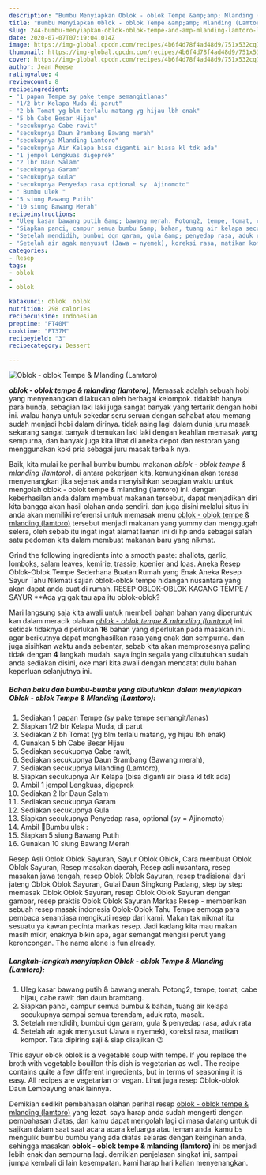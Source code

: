 ```yaml
---
description: "Bumbu Menyiapkan Oblok - oblok Tempe &amp;amp; Mlanding (Lamtoro) Lezat"
title: "Bumbu Menyiapkan Oblok - oblok Tempe &amp;amp; Mlanding (Lamtoro) Lezat"
slug: 244-bumbu-menyiapkan-oblok-oblok-tempe-and-amp-mlanding-lamtoro-lezat
date: 2020-07-07T07:19:04.014Z
image: https://img-global.cpcdn.com/recipes/4b6f4d78f4ad48d9/751x532cq70/oblok-oblok-tempe-mlanding-lamtoro-foto-resep-utama.jpg
thumbnail: https://img-global.cpcdn.com/recipes/4b6f4d78f4ad48d9/751x532cq70/oblok-oblok-tempe-mlanding-lamtoro-foto-resep-utama.jpg
cover: https://img-global.cpcdn.com/recipes/4b6f4d78f4ad48d9/751x532cq70/oblok-oblok-tempe-mlanding-lamtoro-foto-resep-utama.jpg
author: Jean Reese
ratingvalue: 4
reviewcount: 8
recipeingredient:
- "1 papan Tempe sy pake tempe semangitlanas"
- "1/2 btr Kelapa Muda di parut"
- "2 bh Tomat yg blm terlalu matang yg hijau lbh enak"
- "5 bh Cabe Besar Hijau"
- "secukupnya Cabe rawit"
- "secukupnya Daun Brambang Bawang merah"
- "secukupnya Mlanding Lamtoro"
- "secukupnya Air Kelapa bisa diganti air biasa kl tdk ada"
- "1 jempol Lengkuas digeprek"
- "2 lbr Daun Salam"
- "secukupnya Garam"
- "secukupnya Gula"
- "secukupnya Penyedap rasa optional sy  Ajinomoto"
- " Bumbu ulek "
- "5 siung Bawang Putih"
- "10 siung Bawang Merah"
recipeinstructions:
- "Uleg kasar bawang putih &amp; bawang merah. Potong2, tempe, tomat, cabe hijau, cabe rawit dan daun brambang."
- "Siapkan panci, campur semua bumbu &amp; bahan, tuang air kelapa secukupnya sampai semua terendam, aduk rata, masak."
- "Setelah mendidih, bumbui dgn garam, gula &amp; penyedap rasa, aduk rata"
- "Setelah air agak menyusut (Jawa = nyemek), koreksi rasa, matikan kompor. Tata dipiring saji &amp; siap disajikan 😉"
categories:
- Resep
tags:
- oblok
- 
- oblok

katakunci: oblok  oblok 
nutrition: 298 calories
recipecuisine: Indonesian
preptime: "PT40M"
cooktime: "PT37M"
recipeyield: "3"
recipecategory: Dessert

---
```



![Oblok - oblok Tempe &amp; Mlanding (Lamtoro)](https://img-global.cpcdn.com/recipes/4b6f4d78f4ad48d9/751x532cq70/oblok-oblok-tempe-mlanding-lamtoro-foto-resep-utama.jpg)

<b><i>oblok - oblok tempe &amp; mlanding (lamtoro)</i></b>, Memasak adalah sebuah hobi yang menyenangkan dilakukan oleh berbagai kelompok. tidaklah hanya para bunda, sebagian laki laki juga sangat banyak yang tertarik dengan hobi ini. walau hanya untuk sekedar seru seruan dengan sahabat atau memang sudah menjadi hobi dalam dirinya. tidak asing lagi dalam dunia juru masak sekarang sangat banyak ditemukan laki laki dengan keahlian memasak yang sempurna, dan banyak juga kita lihat di aneka depot dan restoran yang menggunakan koki pria sebagai juru masak terbaik nya.

Baik, kita mulai ke perihal bumbu bumbu makanan <i>oblok - oblok tempe &amp; mlanding (lamtoro)</i>. di antara pekerjaan kita, kemungkinan akan terasa menyenangkan jika sejenak anda menyisihkan sebagian waktu untuk mengolah oblok - oblok tempe &amp; mlanding (lamtoro) ini. dengan keberhasilan anda dalam membuat makanan tersebut, dapat menjadikan diri kita bangga akan hasil olahan anda sendiri. dan juga disini melalui situs ini anda akan memiliki referensi untuk memasak menu <u>oblok - oblok tempe &amp; mlanding (lamtoro)</u> tersebut menjadi makanan yang yummy dan menggugah selera, oleh sebab itu ingat ingat alamat laman ini di hp anda sebagai salah satu pedoman kita dalam membuat makanan baru yang nikmat.

Grind the following ingredients into a smooth paste: shallots, garlic, lomboks, salam leaves, kemirie, trassie, koenier and loas. Aneka Resep Oblok-Oblok Tempe Sederhana Buatan Rumah yang Enak Aneka Resep Sayur Tahu Nikmati sajian oblok-oblok tempe hidangan nusantara yang akan dapat anda buat di rumah. RESEP OBLOK-OBLOK KACANG TEMPE / SAYUR **Ada yg gak tau apa itu oblok-oblok?


Mari langsung saja kita awali untuk membeli bahan bahan yang diperuntuk kan dalam meracik olahan <u><i>oblok - oblok tempe &amp; mlanding (lamtoro)</i></u> ini. setidak tidaknya diperlukan <b>16</b> bahan yang diperlukan pada masakan ini. agar berikutnya dapat menghasilkan rasa yang enak dan sempurna. dan juga sisihkan waktu anda sebentar, sebab kita akan memprosesnya paling tidak dengan <b>4</b> langkah mudah. saya ingin segala yang dibutuhkan sudah anda sediakan disini, oke mari kita awali dengan mencatat dulu bahan keperluan selanjutnya ini.

<!--inarticleads1-->

##### Bahan baku dan bumbu-bumbu yang dibutuhkan dalam menyiapkan Oblok - oblok Tempe &amp; Mlanding (Lamtoro):

1. Sediakan 1 papan Tempe (sy pake tempe semangit/lanas)
1. Siapkan 1/2 btr Kelapa Muda, di parut
1. Sediakan 2 bh Tomat (yg blm terlalu matang, yg hijau lbh enak)
1. Gunakan 5 bh Cabe Besar Hijau
1. Sediakan secukupnya Cabe rawit,
1. Sediakan secukupnya Daun Brambang (Bawang merah),
1. Sediakan secukupnya Mlanding (Lamtoro),
1. Siapkan secukupnya Air Kelapa (bisa diganti air biasa kl tdk ada)
1. Ambil 1 jempol Lengkuas, digeprek
1. Sediakan 2 lbr Daun Salam
1. Sediakan secukupnya Garam
1. Sediakan secukupnya Gula
1. Siapkan secukupnya Penyedap rasa, optional (sy = Ajinomoto)
1. Ambil  🌠Bumbu ulek :
1. Siapkan 5 siung Bawang Putih
1. Gunakan 10 siung Bawang Merah


Resep Asli Oblok Oblok Sayuran, Sayur Oblok Oblok, Cara membuat Oblok Oblok Sayuran, Resep masakan daerah, Resep asli nusantara, resep masakan jawa tengah, resep Oblok Oblok Sayuran, resep tradisional dari jateng Oblok Oblok Sayuran, Gulai Daun Singkong Padang, step by step memasak Oblok Oblok Sayuran, resep Oblok Oblok Sayuran dengan gambar, resep praktis Oblok Oblok Sayuran Markas Resep - memberikan sebuah resep masak indonesia Oblok-Oblok Tahu Tempe semoga para pembaca senantiasa mengikuti resep dari kami. Makan tak nikmat itu sesuatu ya kawan pecinta markas resep. Jadi kadang kita mau makan masih mikir, enaknya bikin apa, agar semangat mengisi perut yang keroncongan. The name alone is fun already. 

<!--inarticleads2-->

##### Langkah-langkah menyiapkan Oblok - oblok Tempe &amp; Mlanding (Lamtoro):

1. Uleg kasar bawang putih &amp; bawang merah. Potong2, tempe, tomat, cabe hijau, cabe rawit dan daun brambang.
1. Siapkan panci, campur semua bumbu &amp; bahan, tuang air kelapa secukupnya sampai semua terendam, aduk rata, masak.
1. Setelah mendidih, bumbui dgn garam, gula &amp; penyedap rasa, aduk rata
1. Setelah air agak menyusut (Jawa = nyemek), koreksi rasa, matikan kompor. Tata dipiring saji &amp; siap disajikan 😉


This sayur oblok oblok is a vegetable soup with tempe. If you replace the broth with vegetable bouillon this dish is vegetarian as well. The recipe contains quite a few different ingredients, but in terms of seasoning it is easy. All recipes are vegetarian or vegan. Lihat juga resep Oblok-oblok Daun Lembayung enak lainnya. 

Demikian sedikit pembahasan olahan perihal resep <u>oblok - oblok tempe &amp; mlanding (lamtoro)</u> yang lezat. saya harap anda sudah mengerti dengan pembahasan diatas, dan kamu dapat mengolah lagi di masa datang untuk di sajikan dalam saat saat acara acara keluarga atau teman anda. kamu bs mengulik bumbu bumbu yang ada diatas selaras dengan keinginan anda, sehingga masakan <b>oblok - oblok tempe &amp; mlanding (lamtoro)</b> ini bs menjadi lebih enak dan sempurna lagi. demikian penjelasan singkat ini, sampai jumpa kembali di lain kesempatan. kami harap hari kalian menyenangkan.
